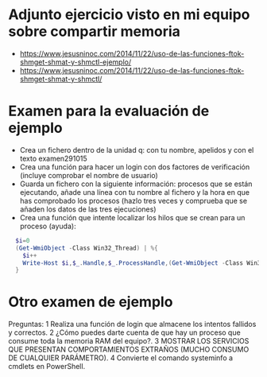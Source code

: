 # Adjunto ejercicio visto en mi equipo sobre compartir memoria
- https://www.jesusninoc.com/2014/11/22/uso-de-las-funciones-ftok-shmget-shmat-y-shmctl-ejemplo/
- https://www.jesusninoc.com/2014/11/22/uso-de-las-funciones-ftok-shmget-shmat-y-shmctl/

# Examen para la evaluación de ejemplo
- Crea un fichero dentro de la unidad q: con tu nombre, apelidos y con el texto examen291015
- Crea una función para hacer un login con dos factores de verificación (incluye comprobar el nombre de usuario)
- Guarda un fichero con la siguiente información: procesos que se están ejecutando, añade una línea con tu nombre al fichero y la hora en que has comprobado los procesos (hazlo tres veces y comprueba que se añaden los datos de las tres ejecuciones)
- Crea una función que intente localizar los hilos que se crean para un proceso (ayuda):
```PowerShell
  $i=0
  (Get-WmiObject -Class Win32_Thread) | %{
    $i++
    Write-Host $i,$_.Handle,$_.ProcessHandle,(Get-WmiObject -Class Win32_Service | Where-Object State -EQ ‘Running’ | Where-Object ProcessId -EQ $_.ProcessHandle),(Get-Process -Id $_.ProcessHandle).ProcessName
  }
```
# Otro examen de ejemplo
Preguntas:
1 Realiza una función de login que almacene los intentos fallidos y correctos.
2 ¿Cómo puedes darte cuenta de que hay un proceso que consume toda la memoria RAM del equipo?.
3 MOSTRAR LOS SERVICIOS QUE PRESENTAN COMPORTAMIENTOS EXTRAÑOS (MUCHO CONSUMO DE CUALQUIER PARÁMETRO). 
4 Convierte el comando systeminfo a cmdlets en PowerShell.
